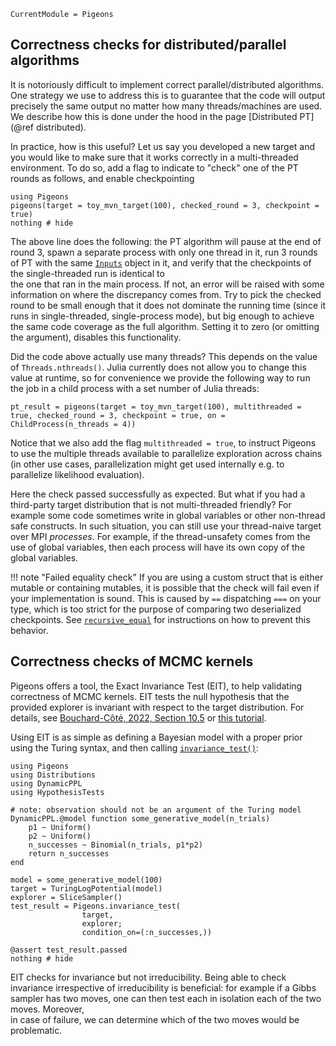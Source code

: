 ```@meta
CurrentModule = Pigeons
```

## Correctness checks for distributed/parallel algorithms

It is notoriously difficult to implement correct parallel/distributed algorithms. 
One strategy we use to address this is to guarantee that the code will output 
precisely the same output no matter how many threads/machines are used. 
We describe how this is done under the hood in the page [Distributed PT](@ref distributed). 

In practice, how is this useful? Let us say you developed a new target and you would like
to make sure that it works correctly in a multi-threaded environment. To do so, add a flag to indicate to "check" one of the PT rounds as follows, and 
enable checkpointing

```@example example
using Pigeons
pigeons(target = toy_mvn_target(100), checked_round = 3, checkpoint = true)
nothing # hide
```

The above line does the following: the PT algorithm will pause at the end of round 3, spawn 
a separate process with only one thread in it, run 3 rounds of PT with the same 
[`Inputs`](@ref) object in it, and verify that the checkpoints of the single-threaded run 
is identical to  
the one that ran in the main process. If not, an error will be raised with some 
information on where the discrepancy comes from. 
Try to pick the checked round to be small enough that it does not dominate the running time 
(since it runs in single-threaded, single-process mode), but big enough to achieve 
the same code coverage as the full algorithm. Setting it to zero (or omitting the argument), 
disables this functionality.

Did the code above actually use many threads? This depends on the value of
`Threads.nthreads()`. Julia currently does not allow you to change this value at 
runtime, so for convenience we provide the following way to run the job in a 
child process with a set number of Julia threads:

```@example example
pt_result = pigeons(target = toy_mvn_target(100), multithreaded = true, checked_round = 3, checkpoint = true, on = ChildProcess(n_threads = 4))
```

Notice that we also add the flag `multithreaded = true`, to instruct Pigeons to use 
the multiple threads available to parallelize exploration across chains (in other use cases, 
parallelization might get used internally e.g. to parallelize likelihood evaluation).

Here the check passed successfully as expected. But what 
if you had a third-party target distribution that is not multi-threaded friendly? 
For example some code sometimes write in global variables or 
other non-thread safe constructs. In such situation, you can still use your thread-naive 
target over MPI *processes*. 
For example, if the thread-unsafety comes from the use of global variables, then each 
process will have its own copy of the global variables. 

!!! note "Failed equality check"
    If you are using a custom struct that is either mutable or containing 
    mutables, it
    is possible that the check will fail even if your implementation is sound.
    This is caused by `==` dispatching `===` on your type, which is too strict
    for the purpose of comparing two deserialized checkpoints. See
    [`recursive_equal`](@ref) for instructions on how to prevent this behavior.

## Correctness checks of MCMC kernels

Pigeons offers a tool, the Exact Invariance Test (EIT), to help validating 
correctness of MCMC kernels. EIT tests the null hypothesis that the provided explorer is 
invariant with respect to the target distribution.
For details, see 
[Bouchard-Côté, 2022, Section 10.5](https://www.jstatsoft.org/article/view/v103i11) or [this tutorial](https://ubc-stat-ml.github.io/web447/w12_mcmc2/topic08_debug.html). 

Using EIT is as simple as defining a Bayesian model with a proper prior 
using the Turing syntax, and then calling [`invariance_test()`](@ref): 

```@example irreducibility
using Pigeons
using Distributions
using DynamicPPL 
using HypothesisTests 

# note: observation should not be an argument of the Turing model
DynamicPPL.@model function some_generative_model(n_trials)
    p1 ~ Uniform()
    p2 ~ Uniform()
    n_successes ~ Binomial(n_trials, p1*p2)
    return n_successes
end

model = some_generative_model(100)
target = TuringLogPotential(model)
explorer = SliceSampler()
test_result = Pigeons.invariance_test(
                target, 
                explorer;
                condition_on=(:n_successes,))

@assert test_result.passed
nothing # hide
```

EIT checks for invariance but not irreducibility. 
Being able to check invariance irrespective of irreducibility is beneficial:
for example if a Gibbs sampler has two moves, one can then test each in isolation 
each of the two moves. Moreover,  
in case of failure, we can determine which of the two moves would be problematic. 